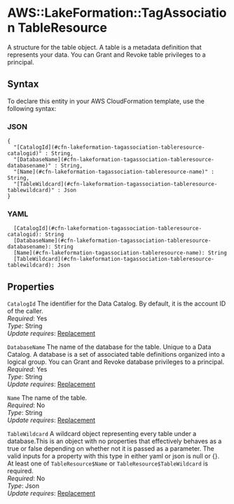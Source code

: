 # AWS::LakeFormation::TagAssociation TableResource<a name="aws-properties-lakeformation-tagassociation-tableresource"></a>

A structure for the table object\. A table is a metadata definition that represents your data\. You can Grant and Revoke table privileges to a principal\. 

## Syntax<a name="aws-properties-lakeformation-tagassociation-tableresource-syntax"></a>

To declare this entity in your AWS CloudFormation template, use the following syntax:

### JSON<a name="aws-properties-lakeformation-tagassociation-tableresource-syntax.json"></a>

```
{
  "[CatalogId](#cfn-lakeformation-tagassociation-tableresource-catalogid)" : String,
  "[DatabaseName](#cfn-lakeformation-tagassociation-tableresource-databasename)" : String,
  "[Name](#cfn-lakeformation-tagassociation-tableresource-name)" : String,
  "[TableWildcard](#cfn-lakeformation-tagassociation-tableresource-tablewildcard)" : Json
}
```

### YAML<a name="aws-properties-lakeformation-tagassociation-tableresource-syntax.yaml"></a>

```
  [CatalogId](#cfn-lakeformation-tagassociation-tableresource-catalogid): String
  [DatabaseName](#cfn-lakeformation-tagassociation-tableresource-databasename): String
  [Name](#cfn-lakeformation-tagassociation-tableresource-name): String
  [TableWildcard](#cfn-lakeformation-tagassociation-tableresource-tablewildcard): Json
```

## Properties<a name="aws-properties-lakeformation-tagassociation-tableresource-properties"></a>

`CatalogId`  <a name="cfn-lakeformation-tagassociation-tableresource-catalogid"></a>
The identifier for the Data Catalog\. By default, it is the account ID of the caller\.  
*Required*: Yes  
*Type*: String  
*Update requires*: [Replacement](https://docs.aws.amazon.com/AWSCloudFormation/latest/UserGuide/using-cfn-updating-stacks-update-behaviors.html#update-replacement)

`DatabaseName`  <a name="cfn-lakeformation-tagassociation-tableresource-databasename"></a>
The name of the database for the table\. Unique to a Data Catalog\. A database is a set of associated table definitions organized into a logical group\. You can Grant and Revoke database privileges to a principal\.   
*Required*: Yes  
*Type*: String  
*Update requires*: [Replacement](https://docs.aws.amazon.com/AWSCloudFormation/latest/UserGuide/using-cfn-updating-stacks-update-behaviors.html#update-replacement)

`Name`  <a name="cfn-lakeformation-tagassociation-tableresource-name"></a>
The name of the table\.  
*Required*: No  
*Type*: String  
*Update requires*: [Replacement](https://docs.aws.amazon.com/AWSCloudFormation/latest/UserGuide/using-cfn-updating-stacks-update-behaviors.html#update-replacement)

`TableWildcard`  <a name="cfn-lakeformation-tagassociation-tableresource-tablewildcard"></a>
A wildcard object representing every table under a database\.This is an object with no properties that effectively behaves as a true or false depending on whether not it is passed as a parameter\. The valid inputs for a property with this type in either yaml or json is null or \{\}\.  
At least one of `TableResource$Name` or `TableResource$TableWildcard` is required\.  
*Required*: No  
*Type*: Json  
*Update requires*: [Replacement](https://docs.aws.amazon.com/AWSCloudFormation/latest/UserGuide/using-cfn-updating-stacks-update-behaviors.html#update-replacement)